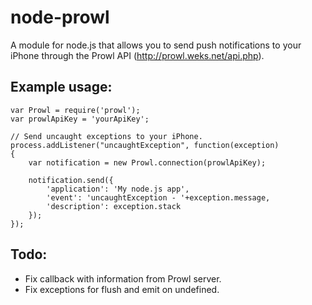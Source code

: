 # node-prowl

A module for node.js that allows you to send push notifications to your iPhone through the Prowl API (http://prowl.weks.net/api.php). 

## Example usage:

    var Prowl = require('prowl');
    var prowlApiKey = 'yourApiKey';

    // Send uncaught exceptions to your iPhone.
    process.addListener("uncaughtException", function(exception)
    {
        var notification = new Prowl.connection(prowlApiKey);

        notification.send({
            'application': 'My node.js app',
            'event': 'uncaughtException - '+exception.message,
            'description': exception.stack
        });
    });

## Todo:
* Fix callback with information from Prowl server.
* Fix exceptions for flush and emit on undefined.